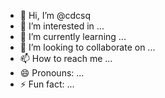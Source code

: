 - 👋 Hi, I’m @cdcsq
- 👀 I’m interested in ...
- 🌱 I’m currently learning ...
- 💞️ I’m looking to collaborate on ...
- 📫 How to reach me ...
- 😄 Pronouns: ...
- ⚡ Fun fact: ...

<!---
seisenchen/seisenchen is a ✨ special ✨ repository because its `README.md` (this file) appears on your GitHub profile.
You can click the Preview link to take a look at your changes.
--->
